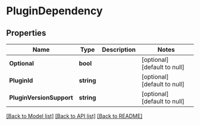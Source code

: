 # PluginDependency

## Properties
Name | Type | Description | Notes
------------ | ------------- | ------------- | -------------
**Optional** | **bool** |  | [optional] [default to null]
**PluginId** | **string** |  | [optional] [default to null]
**PluginVersionSupport** | **string** |  | [optional] [default to null]

[[Back to Model list]](../README.md#documentation-for-models) [[Back to API list]](../README.md#documentation-for-api-endpoints) [[Back to README]](../README.md)


